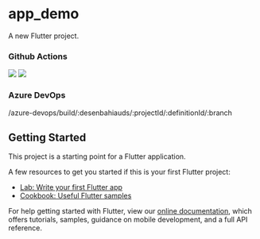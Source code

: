 # app_demo

A new Flutter project.

### Github Actions
![](https://img.shields.io/github/workflow/status/danielsbezerra/Github-Actions-Flutter/Flutter%20CI?logo=Github)
![](https://img.shields.io/github/languages/count/danielsbezerra/Github-Actions-Flutter)

### Azure DevOps
/azure-devops/build/:desenbahiauds/:projectId/:definitionId/:branch


## Getting Started

This project is a starting point for a Flutter application.

A few resources to get you started if this is your first Flutter project:

- [Lab: Write your first Flutter app](https://flutter.dev/docs/get-started/codelab)
- [Cookbook: Useful Flutter samples](https://flutter.dev/docs/cookbook)

For help getting started with Flutter, view our
[online documentation](https://flutter.dev/docs), which offers tutorials,
samples, guidance on mobile development, and a full API reference.
